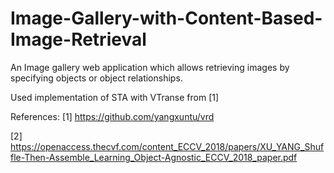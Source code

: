 # Image-Gallery-with-Content-Based-Image-Retrieval
An Image gallery web application which allows retrieving images by specifying objects or object relationships.

Used implementation of STA with VTranse from [1]

References:
[1] https://github.com/yangxuntu/vrd

[2] https://openaccess.thecvf.com/content_ECCV_2018/papers/XU_YANG_Shuffle-Then-Assemble_Learning_Object-Agnostic_ECCV_2018_paper.pdf
